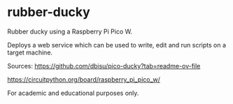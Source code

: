 # rubber-ducky
Rubber ducky using a Raspberry Pi Pico W. 

Deploys a web service which can be used to write, edit and run scripts on a target machine. 

Sources:
https://github.com/dbisu/pico-ducky?tab=readme-ov-file

https://circuitpython.org/board/raspberry_pi_pico_w/

For academic and educational purposes only. 
